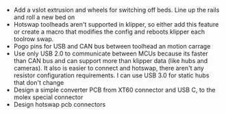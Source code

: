 - Add a vslot extrusion and wheels for switching off beds. Line up the rails and roll a new bed on
- Hotswap toolheads aren't supported in klipper, so either add this feature or create a macro that modifies the config and reboots klipper each toolrow swap.
- Pogo pins for USB and CAN bus between toolhead an motion carrage
- Use only USB 2.0 to communicate between MCUs because its faster than CAN bus and can support more than klipper data (like hubs and cameras). It also is easier to connect and hotswap, there aren't any resistor configuration requirements. I can use USB 3.0 for static hubs that don't change
- Design a simple converter PCB from XT60 connector and USB C, to the molex special connector
- Design hotswap pcb connectors

